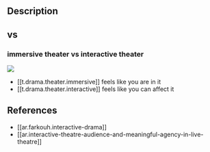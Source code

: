 
## Description



## vs

### immersive theater vs interactive theater

![](/assets/images/2024-09-29-15-32-43.png)

- [[t.drama.theater.immersive]] feels like you are in it
- [[t.drama.theater.interactive]] feels like you can affect it

## References

- [[ar.farkouh.interactive-drama]]
- [[ar.interactive-theatre-audience-and-meaningful-agency-in-live-theatre]]